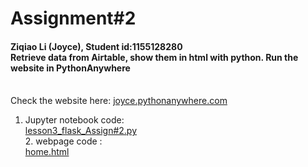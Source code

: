 # Assignment#2
<h4> Ziqiao Li (Joyce), Student id:1155128280
<br>Retrieve data from Airtable, show them in html with python. Run the website in PythonAnywhere</h4>
<br>Check the website here: <a href="joyce.pythonanywhere.com" target="_blank">joyce.pythonanywhere.com</a>

1. Jupyter notebook code:
<br>[lesson3_flask_Assign#2.py](https://github.com/Joyce630/com5940/blob/master/assignment%232/lesson3_flask_Assign%232.py)
<br>2. webpage code :
<br>[home.html](https://github.com/Joyce630/com5940/blob/master/assignment%232/home.html)
